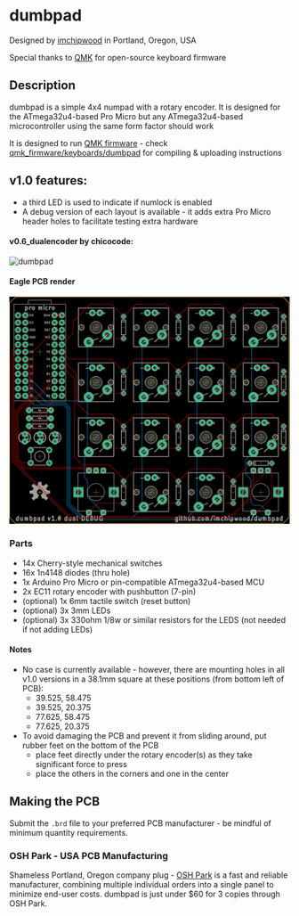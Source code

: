 # dumbpad
Designed by [imchipwood](https://www.github.com/imchipwood) in Portland, Oregon, USA

Special thanks to [QMK](https://www.qmk.fm) for open-source keyboard firmware

## Description
dumbpad is a simple 4x4 numpad with a rotary encoder. It is designed for the ATmega32u4-based Pro Micro but any ATmega32u4-based microcontroller using the same form factor should work

It is designed to run [QMK firmware](https://github.com/qmk/qmk_firmware) - check [qmk_firmware/keyboards/dumbpad](https://github.com/qmk/qmk_firmware/tree/master/keyboards/dumbpad) for compiling & uploading instructions

## v1.0 features:

- a third LED is used to indicate if numlock is enabled
- A debug version of each layout is available - it adds extra Pro Micro header holes to facilitate testing extra hardware

#### v0.6_dualencoder by chicocode:
![dumbpad](https://i.imgur.com/OkSRXWT.jpg)
#### Eagle PCB render
![dumbpad](dumbpad.png)

### Parts
* 14x Cherry-style mechanical switches
* 16x 1n4148 diodes (thru hole)
* 1x Arduino Pro Micro or pin-compatible ATmega32u4-based MCU
* 2x EC11 rotary encoder with pushbutton (7-pin)
* (optional) 1x 6mm tactile switch (reset button)
* (optional) 3x 3mm LEDs
* (optional) 3x 330ohm 1/8w or similar resistors for the LEDS (not needed if not adding LEDs)

#### Notes
- No case is currently available - however, there are mounting holes in all v1.0 versions in a 38.1mm square at these positions (from bottom left of PCB):
  - 39.525, 58.475
  - 39.525, 20.375
  - 77.625, 58.475
  - 77.625, 20.375
- To avoid damaging the PCB and prevent it from sliding around, put rubber feet on the bottom of the PCB
  - place feet directly under the rotary encoder(s) as they take significant force to press
  - place the others in the corners and one in the center

## Making the PCB
Submit the `.brd` file to your preferred PCB manufacturer - be mindful of minimum quantity requirements.

### OSH Park - USA PCB Manufacturing
Shameless Portland, Oregon company plug - [OSH Park](https://www.oshpark.com) is a fast and reliable manufacturer, combining multiple individual orders into a single panel to minimize end-user costs. dumbpad is just under $60 for 3 copies through OSH Park.
